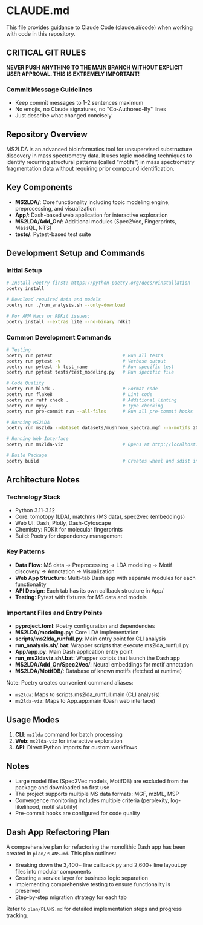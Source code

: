 # CLAUDE.md

This file provides guidance to Claude Code (claude.ai/code) when working with code in this repository.

## CRITICAL GIT RULES

**NEVER PUSH ANYTHING TO THE MAIN BRANCH WITHOUT EXPLICIT USER APPROVAL. THIS IS EXTREMELY IMPORTANT!**

### Commit Message Guidelines
- Keep commit messages to 1-2 sentences maximum
- No emojis, no Claude signatures, no "Co-Authored-By" lines
- Just describe what changed concisely

## Repository Overview

MS2LDA is an advanced bioinformatics tool for unsupervised substructure discovery in mass spectrometry data. It uses topic modeling techniques to identify recurring structural patterns (called "motifs") in mass spectrometry fragmentation data without requiring prior compound identification.

## Key Components

- **MS2LDA/**: Core functionality including topic modeling engine, preprocessing, and visualization
- **App/**: Dash-based web application for interactive exploration
- **MS2LDA/Add_On/**: Additional modules (Spec2Vec, Fingerprints, MassQL, NTS)
- **tests/**: Pytest-based test suite

## Development Setup and Commands

### Initial Setup
```bash
# Install Poetry first: https://python-poetry.org/docs/#installation
poetry install

# Download required data and models
poetry run ./run_analysis.sh --only-download

# For ARM Macs or RDKit issues:
poetry install --extras lite --no-binary rdkit
```

### Common Development Commands

```bash
# Testing
poetry run pytest                          # Run all tests
poetry run pytest -v                       # Verbose output
poetry run pytest -k test_name             # Run specific test
poetry run pytest tests/test_modeling.py   # Run specific file

# Code Quality
poetry run black .                         # Format code
poetry run flake8                          # Lint code
poetry run ruff check .                    # Additional linting
poetry run mypy .                          # Type checking
poetry run pre-commit run --all-files      # Run all pre-commit hooks

# Running MS2LDA
poetry run ms2lda --dataset datasets/mushroom_spectra.mgf --n-motifs 200 --n-iterations 5000 --output-folder cli_results

# Running Web Interface
poetry run ms2lda-viz                      # Opens at http://localhost:8050

# Build Package
poetry build                               # Creates wheel and sdist in dist/
```

## Architecture Notes

### Technology Stack
- Python 3.11-3.12
- Core: tomotopy (LDA), matchms (MS data), spec2vec (embeddings)
- Web UI: Dash, Plotly, Dash-Cytoscape
- Chemistry: RDKit for molecular fingerprints
- Build: Poetry for dependency management

### Key Patterns
- **Data Flow**: MS data → Preprocessing → LDA modeling → Motif discovery → Annotation → Visualization
- **Web App Structure**: Multi-tab Dash app with separate modules for each functionality
- **API Design**: Each tab has its own callback structure in App/
- **Testing**: Pytest with fixtures for MS data and models

### Important Files and Entry Points
- **pyproject.toml**: Poetry configuration and dependencies
- **MS2LDA/modeling.py**: Core LDA implementation
- **scripts/ms2lda_runfull.py**: Main entry point for CLI analysis
- **run_analysis.sh/.bat**: Wrapper scripts that execute ms2lda_runfull.py
- **App/app.py**: Main Dash application entry point
- **run_ms2ldaviz.sh/.bat**: Wrapper scripts that launch the Dash app
- **MS2LDA/Add_On/Spec2Vec/**: Neural embeddings for motif annotation
- **MS2LDA/MotifDB/**: Database of known motifs (fetched at runtime)

Note: Poetry creates convenient command aliases:
- `ms2lda`: Maps to scripts.ms2lda_runfull:main (CLI analysis)
- `ms2lda-viz`: Maps to App.app:main (Dash web interface)

## Usage Modes

1. **CLI**: `ms2lda` command for batch processing
2. **Web**: `ms2lda-viz` for interactive exploration
3. **API**: Direct Python imports for custom workflows

## Notes

- Large model files (Spec2Vec models, MotifDB) are excluded from the package and downloaded on first use
- The project supports multiple MS data formats: MGF, mzML, MSP
- Convergence monitoring includes multiple criteria (perplexity, log-likelihood, motif stability)
- Pre-commit hooks are configured for code quality

## Dash App Refactoring Plan

A comprehensive plan for refactoring the monolithic Dash app has been created in `plan/PLANS.md`. This plan outlines:
- Breaking down the 3,400+ line callback.py and 2,600+ line layout.py files into modular components
- Creating a service layer for business logic separation
- Implementing comprehensive testing to ensure functionality is preserved
- Step-by-step migration strategy for each tab

Refer to `plan/PLANS.md` for detailed implementation steps and progress tracking.
